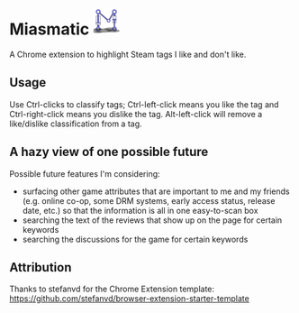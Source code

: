 # Miasmatic <img src="https://github.com/adeilt/miasmatic/blob/master/src/icons/48.png?raw=true">

A Chrome extension to highlight Steam tags I like and don't like.

## Usage

Use Ctrl-clicks to classify tags; Ctrl-left-click means you like the tag and Ctrl-right-click means you dislike the tag. Alt-left-click will remove a like/dislike classification from a tag.

## A hazy view of one possible future

Possible future features I'm considering:

- surfacing other game attributes that are important to me and my friends (e.g. online co-op, some DRM systems, early access status, release date, etc.) so that the information is all in one easy-to-scan box
- searching the text of the reviews that show up on the page for certain keywords
- searching the discussions for the game for certain keywords

## Attribution

Thanks to stefanvd for the Chrome Extension template:
https://github.com/stefanvd/browser-extension-starter-template
